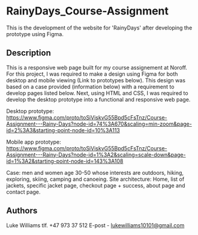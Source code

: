 # RainyDays_Course-Assignment

This is the development of the website for 'RainyDays' after developing the prototype using Figma.

## Description

This is a responsive web page built for my course assignement at Noroff. For this project, I was required to make a design using Figma for both desktop and mobile viewing (Link to prototypes below). This design was based on a case provided (information below) with a requirement to develop pages listed below. Next, using HTML and CSS, I was required to develop the desktop prototype into a functional and responsive web page.

Desktop prototype: https://www.figma.com/proto/toSiViskvG55Bpd5cFsTnz/Course-Assignment---Rainy-Days?node-id=74%3A670&scaling=min-zoom&page-id=2%3A3&starting-point-node-id=10%3A113

Mobile app prototype: https://www.figma.com/proto/toSiViskvG55Bpd5cFsTnz/Course-Assignment---Rainy-Days?node-id=1%3A2&scaling=scale-down&page-id=1%3A2&starting-point-node-id=143%3A108

Case: men and women age 30-50 whose interests are outdoors, hiking, exploring, skiing, camping and canoeing.
Site architecture: Home, list of jackets, specific jacket page, checkout page + success, about page and contact page.

## Authors

Luke Williams
tlf. +47 973 37 512
E-post - lukewilliams10101@gmail.com
